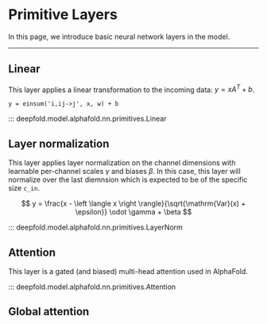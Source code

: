 # Primitive Layers

In this page, we introduce basic neural network layers in the model.

---

## Linear

This layer applies a linear transformation to the incoming data: $y = x A^T + b$.

```
y = einsum('i,ij->j', x, w) + b
```

::: deepfold.model.alphafold.nn.primitives.Linear

## Layer normalization

This layer applies layer normalization on the channel dimensions with learnable per-channel scales $\gamma$ and biases $\beta$.
In this case, this layer will normalize over the last diemnsion which is expected to be of the specific size `c_in`.

$$ y = \frac{x - \left \langle x \right \rangle}{\sqrt{\mathrm{Var}(x) + \epsilon}} \odot \gamma + \beta $$

::: deepfold.model.alphafold.nn.primitives.LayerNorm

## Attention

This layer is a gated (and biased) multi-head attention used in AlphaFold.


::: deepfold.model.alphafold.nn.primitives.Attention

## Global attention

